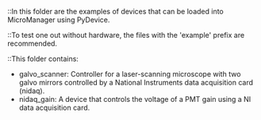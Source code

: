 ::In this folder are the examples of devices that can be loaded into MicroManager using PyDevice.

::To test one out without hardware, the files with the 'example' prefix are recommended.

::This folder contains:

- galvo_scanner: Controller for a laser-scanning microscope with two galvo mirrors controlled by a National Instruments
  data acquisition card (nidaq).
- nidaq_gain: A device that controls the voltage of a PMT gain using a NI data acquisition card.